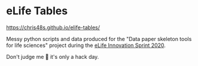 # eLife Tables

https://chris48s.github.io/elife-tables/

Messy python scripts and data produced for the
"Data paper skeleton tools for life sciences" project
during the
[eLife Innovation Sprint 2020](https://sprint.elifesciences.org/).

Don't judge me 🙈 it's only a hack day.

